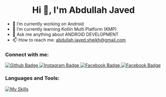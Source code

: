  <h1 align="center">Hi 👋, I'm Abdullah Javed</h1>

- 🔭 I’m currently working on Android 
- 🌱 I’m currently learning Kotlin Multi Platform (KMP)
- 💬 Ask me anything about ANDROID DEVELOPMENT 
- 📫 How to reach me: abdullah.javed.sheikh@gmail.com
  
### Connect with me:
<div id="badges">
  <a href="https://github.com/pasionatedeveloper">
    <img src="https://img.shields.io/badge/Github-white?style=for-the-badge&logo=Github&logoColor=black" alt="Github Badge"/>
  </a>
   <a href="https://www.instagram.com/sheikh_abdullah_98?igsh=emMyaHF6eHdsNHZs">
    <img src="https://img.shields.io/badge/Instagram-purple?style=for-the-badge&logo=instagram&logoColor=white" alt="Instagram Badge"/>
  </a>
   <a href="https://www.facebook.com/share/1CzFfQLrxh/">
    <img src="https://img.shields.io/badge/Facebook-blue?style=for-the-badge&logo=facebook&logoColor=white" alt="Facebook Badge"/>
  </a>
  <a href="https://www.linkedin.com/in/abdullah-javed-a78a851b7?utm_source=share&utm_campaign=share_via&utm_content=profile&utm_medium=android_app">
    <img src="https://img.shields.io/badge/Facebook-blue?style=for-the-badge&logo=facebook&logoColor=white" alt="Facebook Badge"/>
  </a>
</div>

### Languages and Tools:
[![My Skills](https://skillicons.dev/icons?i=androidstudio,java,kotlin,firebase,github,git,postman,figma&perline=5)](https://skillicons.dev)
